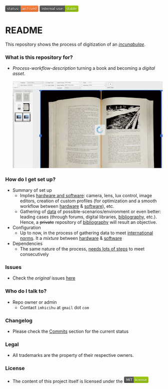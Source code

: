 ![archived](images/3278295154-status_archived.png)
![internaluse-green](images/3847436881-internal_use_stable.png)

# README #
This repository shows the process of digitization of an [_incunabulae_](https://en.wikipedia.org/wiki/Incunable).

### What is this repository for? ###

* _Process-workflow-description_ turning a book and becoming a _digital asset_.
<BR></BR>
![issues-open](images/ezgif-2-4b2831b23367.gif)

### How do I get set up? ###

* Summary of set up
    * Implies [hardware and software](https://bitbucket.org/imhicihu/incunnabilia-early-book-digitization/issues/1/hardware-camera-lens): camera, lens, lux control, image editors, creation of custom profiles (for optimization and a smooth workflow between [hardware](Canon_wireless_shooter.md) & [software](Software.md)), etc.
    * Gathering of [data](Links.md) of possible-scenarios/environment or even better: leading cases (through forums, digital libraries, [bibliography](Bibliography.md), etc.). Hence, a ~~private~~ repository of [bibliography](Bibliography.md) will result an objective.
* Configuration
    * Up to now, in the process of gathering data to meet [international norms](Dublin_core.md). It a _mixture_ between [hardware](Canon_wireless_shooter.md) & [software](Software.md)
* Dependencies
    * The same nature of the process, [needs lots of steps](https://bitbucket.org/imhicihu/incunnabilia-early-book-digitization/downloads/Digitization%20best%20practices.pdf) to meet consecutively

### Issues ###

* Check the _original_ issues [here](https://bitbucket.org/imhicihu/incunnabilia-early-book-digitization/issues)

### Who do I talk to? ###

* Repo owner or admin
     * Contact `imhicihu` at `gmail` dot `com`

### Changelog ###

* Please check the [Commits](https://bitbucket.org/imhicihu/incunnabilia-early-book-digitization/commits/) section for the current status

### Legal ###

* All trademarks are the property of their respective owners.

### License ###

* The content of this project itself is licensed under the ![MIT Licence](images/2049852260-MIT-license-green.png)
